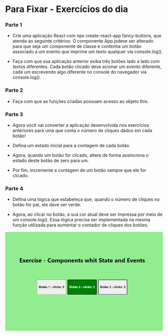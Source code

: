 # Para Fixar - Exercícios do dia

### Parte 1
- Crie uma aplicação React com npx create-react-app fancy-buttons, que atenda ao seguinte critérios: O componente App.jsdeve ser alterado para que seja um componente de classe e contenha um botão associado a um evento que imprime um texto qualquer via console.log().

- Faça com que sua aplicação anterior exiba três botões lado a lado com textos diferentes. Cada botão clicado deve acionar um evento diferente, cada um escrevendo algo diferente no console do navegador via console.log().

### Parte 2
- Faça com que as funções criadas possuam acesso ao objeto this.

### Parte 3
- Agora você vai converter a aplicação desenvolvida nos exercícios anteriores para uma que conta o número de cliques dados em cada botão!

- Defina um estado inicial para a contagem de cada botão.

- Agora, quando um botão for clicado, altere de forma assíncrona o estado deste botão de zero para um.

- Por fim, incremente a contagem de um botão sempre que ele for clicado.

### Parte 4
- Defina uma lógica que estabeleça que, quando o número de cliques no botão for par, ele deve ser verde.

- Agora, ao clicar no botão, a sua cor atual deve ser impressa por meio de um console.log(). Essa lógica precisa ser implementada na mesma função utilizada para aumentar o contador de cliques dos botões.

![Completed exercise](./src/images/exercicio-finalizado.png)
